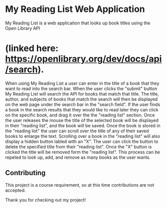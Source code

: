 # My Reading List Web Application

My Reading List is a web application that looks up book titles using the Open Library API 
# (linked here: https://openlibrary.org/dev/docs/api/search). 
When using My Reading List a user can enter in the title of a book that they want to read into the search bar. When the user clicks the "submit" button My Reading List will search the API for books that match that title. The title, author, and subjects of books that match the search will then be displayed on the web page under the search bar in the "search field". If the user finds a book in the search results that they would like to read later they can click on the specific book, and drag it over the the "reading list" section. Once the user releases the mouse the title of the selected book will be displayed in their "reading list", and the book will be saved. Once the book is stored in the "reading list" the user can scroll over the title of any of their saved books to enlarge the text. Scrolling over a book in the "reading list" will also display a hidden button labled with an "X". The user can click the button to delete the specified title from their "reading list". Once the "X" button is clicked the title will be removed form the "reading list". This process can be repeted to look up, add, and remove as many books as the user wants.

## Contributing
This project is a course requirement, so at this time contributions are not accepted. 

Thank you for checking out my project!
